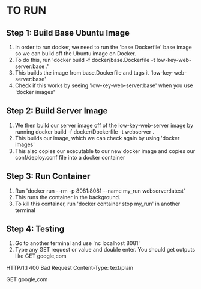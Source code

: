 # TO RUN
## Step 1: Build Base Ubuntu Image
1. In order to run docker, we need to run the 'base.Dockerfile' base image so we can build off the Ubuntu image on Docker.
2. To do this, run 'docker build -f docker/base.Dockerfile -t low-key-web-server:base .'
3. This builds the image from base.Dockerfile and tags it 'low-key-web-server:base'
4. Check if this works by seeing 'low-key-web-server:base' when you use 'docker images'

## Step 2: Build Server Image 
1. We then build our server image off of the low-key-web-server image by running
    docker build -f docker/Dockerfile -t webserver .
2. This builds our image, which we can check again by using 'docker images'
3. This also copies our executable to our new docker image and copies our conf/deploy.conf file into a docker container

## Step 3: Run Container
1. Run 'docker run --rm -p 8081:8081 --name my_run webserver:latest'
2. This runs the container in the background.
3. To kill this container, run 'docker container stop my_run' in another terminal

## Step 4: Testing
1. Go to another terminal and use 'nc localhost 8081'
2. Type any GET request or value and double enter.  You should get outputs like
GET google,com


HTTP/1.1 400 Bad Request
Content-Type: text/plain

GET google,com